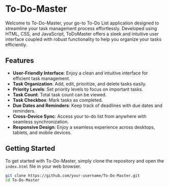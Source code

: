# To-Do-Master

Welcome to To-Do-Master, your go-to To-Do List application designed to streamline your task management process effortlessly. Developed using HTML, CSS, and JavaScript, ToDoMaster offers a sleek and intuitive user interface coupled with robust functionality to help you organize your tasks efficiently.

## Features

- **User-Friendly Interface**: Enjoy a clean and intuitive interface for efficient task management.
- **Task Organization**: Add, edit, prioritize, and delete tasks easily.
- **Priority Levels**: Set priority levels to focus on important tasks.
- **Task Count**: Total task count can be viewed.
- **Task Checkbox**: Mark tasks as completed.
- **Due Dates and Reminders**: Keep track of deadlines with due dates and reminders.
- **Cross-Device Sync**: Access your to-do list from anywhere with seamless synchronization.
- **Responsive Design**: Enjoy a seamless experience across desktops, tablets, and mobile devices.

## Getting Started

To get started with To-Do-Master, simply clone the repository and open the `index.html` file in your web browser.

```bash
git clone https://github.com/your-username/To-Do-Master.git
cd To-Do-Master
```
